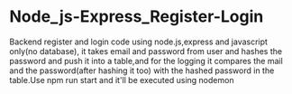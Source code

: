 # Node_js-Express_Register-Login
Backend register and login code using node.js,express and javascript only(no database), it takes email and password from user and hashes the password and push it into a table,and for the logging it compares the mail and the password(after hashing it too) with the hashed password in the table.Use npm run start and it'll be executed using nodemon 
